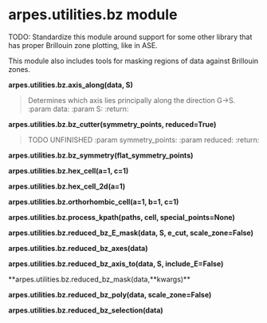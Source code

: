 arpes.utilities.bz module
=========================

TODO: Standardize this module around support for some other library that
has proper Brillouin zone plotting, like in ASE.

This module also includes tools for masking regions of data against
Brillouin zones.

**arpes.utilities.bz.axis\_along(data, S)**

> Determines which axis lies principally along the direction G-&gt;S.
> :param data: :param S: :return:

**arpes.utilities.bz.bz\_cutter(symmetry\_points, reduced=True)**

> TODO UNFINISHED :param symmetry\_points: :param reduced: :return:

**arpes.utilities.bz.bz\_symmetry(flat\_symmetry\_points)**

**arpes.utilities.bz.hex\_cell(a=1, c=1)**

**arpes.utilities.bz.hex\_cell\_2d(a=1)**

**arpes.utilities.bz.orthorhombic\_cell(a=1, b=1, c=1)**

**arpes.utilities.bz.process\_kpath(paths, cell, special\_points=None)**

**arpes.utilities.bz.reduced\_bz\_E\_mask(data, S, e\_cut,
scale\_zone=False)**

**arpes.utilities.bz.reduced\_bz\_axes(data)**

**arpes.utilities.bz.reduced\_bz\_axis\_to(data, S, include\_E=False)**

**arpes.utilities.bz.reduced\_bz\_mask(data,**kwargs)\*\*

**arpes.utilities.bz.reduced\_bz\_poly(data, scale\_zone=False)**

**arpes.utilities.bz.reduced\_bz\_selection(data)**
